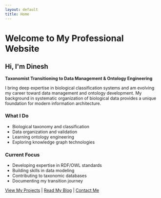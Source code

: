 ```yaml
---
layout: default
title: Home
---
```


# Welcome to My Professional Website

## Hi, I'm Dinesh

**Taxonomist Transitioning to Data Management & Ontology Engineering**

I bring deep expertise in biological classification systems and am evolving my career toward data management and ontology development. My background in systematic organization of biological data provides a unique foundation for modern information architecture.

### What I Do
- Biological taxonomy and classification
- Data organization and validation
- Learning ontology engineering
- Exploring knowledge graph technologies

### Current Focus
- Developing expertise in RDF/OWL standards
- Building skills in data modeling
- Contributing to taxonomic databases
- Documenting my transition journey

[View My Projects](#) | [Read My Blog](#) | [Contact Me](#)